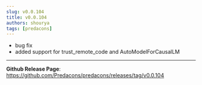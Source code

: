 ```yaml
---
slug: v0.0.104
title: v0.0.104
authors: shourya
tags: [predacons]
---
```

- bug fix
- added support for trust_remote_code and AutoModelForCausalLM
<!-- truncate -->


---
**Github Release Page**: https://github.com/Predacons/predacons/releases/tag/v0.0.104

